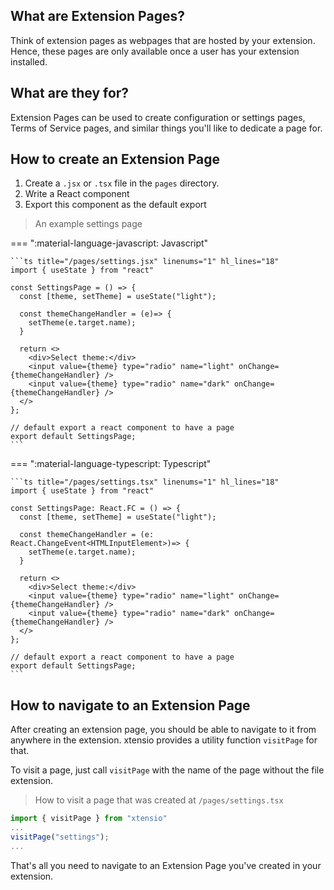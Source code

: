 ## What are Extension Pages?

Think of extension pages as webpages that are hosted by your extension. Hence, these pages are only available once a user has your extension installed.

## What are they for?

Extension Pages can be used to create configuration or settings pages, Terms of Service pages, and similar things you'll like to dedicate a page for.

## How to create an Extension Page

1. Create a `.jsx` or `.tsx` file in the `pages` directory.
2. Write a React component
3. Export this component as the default export

> An example settings page

=== ":material-language-javascript: Javascript"

    ```ts title="/pages/settings.jsx" linenums="1" hl_lines="18"
    import { useState } from "react"

    const SettingsPage = () => {
      const [theme, setTheme] = useState("light");

      const themeChangeHandler = (e)=> {
        setTheme(e.target.name);
      }

      return <>
        <div>Select theme:</div>
        <input value={theme} type="radio" name="light" onChange={themeChangeHandler} />
        <input value={theme} type="radio" name="dark" onChange={themeChangeHandler} />
      </>
    };

    // default export a react component to have a page
    export default SettingsPage;
    ```

=== ":material-language-typescript: Typescript"

    ```ts title="/pages/settings.tsx" linenums="1" hl_lines="18"
    import { useState } from "react"

    const SettingsPage: React.FC = () => {
      const [theme, setTheme] = useState("light");

      const themeChangeHandler = (e: React.ChangeEvent<HTMLInputElement>)=> {
        setTheme(e.target.name);
      }

      return <>
        <div>Select theme:</div>
        <input value={theme} type="radio" name="light" onChange={themeChangeHandler} />
        <input value={theme} type="radio" name="dark" onChange={themeChangeHandler} />
      </>
    };

    // default export a react component to have a page
    export default SettingsPage;
    ```

## How to navigate to an Extension Page

After creating an extension page, you should be able to navigate to it from anywhere in the extension. xtensio provides a utility function `visitPage` for that.

To visit a page, just call `visitPage` with the name of the page without the file extension.

> How to visit a page that was created at `/pages/settings.tsx`

```ts title="somewhere-in-your-extension" linenums="1"
import { visitPage } from "xtensio"
...
visitPage("settings");
...
```

That's all you need to navigate to an Extension Page you've created in your extension.
